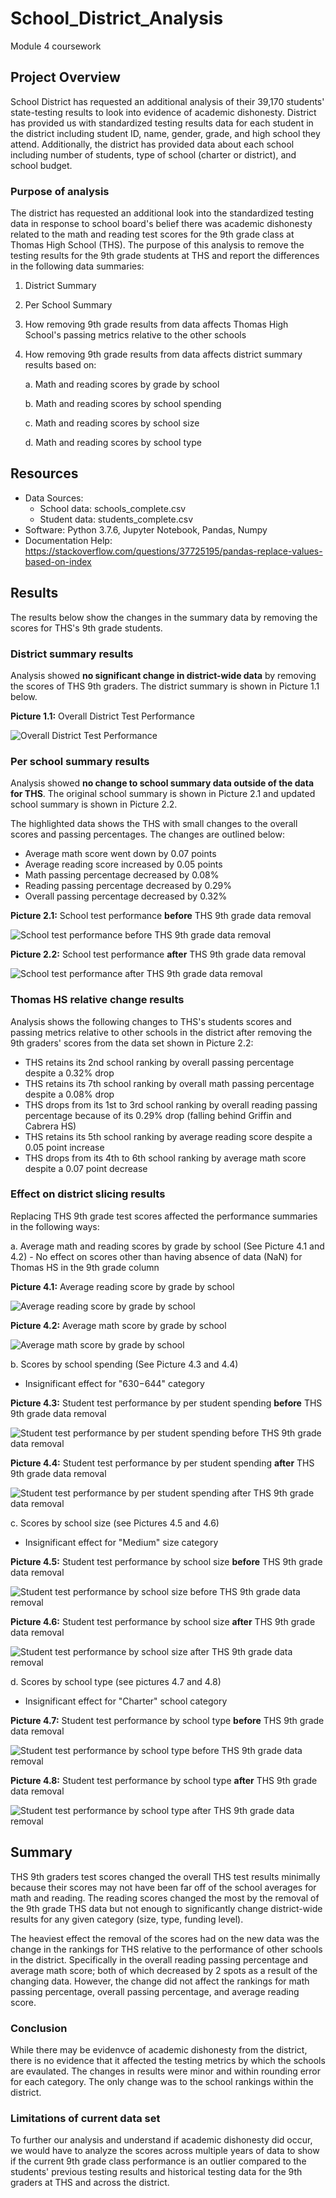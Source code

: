 # School_District_Analysis
Module 4 coursework

## Project Overview
School District has requested an additional analysis of their 39,170 students' state-testing results to look into evidence of academic dishonesty. District has provided us with standardized testing results data for each student in the district including student ID, name, gender, grade, and high school they attend. Additionally, the district has provided data about each school including number of students, type of school (charter or district), and school budget.

### Purpose of analysis
The district has requested an additional look into the standardized testing data in response to school board's belief there was academic dishonesty related to the math and reading test scores for the 9th grade class at Thomas High School (THS). The purpose of this analysis to remove the testing results for the 9th grade students at THS and report the differences in the following data summaries:

1. District Summary
2. Per School Summary
3. How removing 9th grade results from data affects Thomas High School's passing metrics relative to the other schools
4. How removing 9th grade results from data affects district summary results based on:

    a. Math and reading scores by grade by school
    
    b. Math and reading scores by school spending
    
    c. Math and reading scores by school size
    
    d. Math and reading scores by school type

## Resources
- Data Sources:
    - School data: schools_complete.csv
    - Student data: students_complete.csv
- Software: Python 3.7.6, Jupyter Notebook, Pandas, Numpy
- Documentation Help: https://stackoverflow.com/questions/37725195/pandas-replace-values-based-on-index

## Results
The results below show the changes in the summary data by removing the scores for THS's 9th grade students.


### District summary results
Analysis showed **no significant change in district-wide data** by removing the scores of THS 9th graders. The district summary is shown in Picture 1.1 below.

**Picture 1.1:** Overall District Test Performance

![Overall District Test Performance](https://github.com/joshuanallen/School_District_Analysis/blob/9aa3a2212ee98ffd144fc92617635652a77c3e35/Images/THS_9th_Removed/District_Summary_Data_Frame_wo_THS9.png)

### Per school summary results
Analysis showed **no change to school summary data outside of the data for THS**. The original school summary is shown in Picture 2.1 and updated school summary is shown in Picture 2.2.

The highlighted data shows the THS with small changes to the overall scores and passing percentages. The changes are outlined below:

- Average math score went down by 0.07 points
- Average reading score increased by 0.05 points
- Math passing percentage decreased by 0.08%
- Reading passing percentage decreased by 0.29%
- Overall passing percentage decreased by 0.32%

**Picture 2.1:** School test performance **before** THS 9th grade data removal

![School test performance before THS 9th grade data removal](https://github.com/joshuanallen/School_District_Analysis/blob/9aa3a2212ee98ffd144fc92617635652a77c3e35/Images/THS_9th_Kept/School_Summary_Data_Frame_og.png)

**Picture 2.2:** School test performance **after** THS 9th grade data removal

![School test performance after THS 9th grade data removal](https://github.com/joshuanallen/School_District_Analysis/blob/9aa3a2212ee98ffd144fc92617635652a77c3e35/Images/THS_9th_Removed/School_Summary_Data_Frame_wo_THS9.png)

### Thomas HS relative change results
Analysis shows the following changes to THS's students scores and passing metrics relative to other schools in the district after removing the 9th graders' scores from the data set shown in Picture 2.2:

- THS retains its 2nd school ranking by overall passing percentage despite a 0.32% drop
- THS retains its 7th school ranking by overall math passing percentage despite a 0.08% drop
- THS drops from its 1st to 3rd school ranking by overall reading passing percentage because of its 0.29% drop (falling behind Griffin and Cabrera HS)
- THS retains its 5th school ranking by average reading score despite a 0.05 point increase
- THS drops from its 4th to 6th school ranking by average math score despite a 0.07 point decrease


### Effect on district slicing results
Replacing THS 9th grade test scores affected the performance summaries in the following ways:

a. Average math and reading scores by grade by school (See Picture 4.1 and 4.2)
    - No effect on scores other than having absence of data (NaN) for Thomas HS in the 9th grade column

**Picture 4.1:** Average reading score by grade by school

![Average reading score by grade by school](https://github.com/joshuanallen/School_District_Analysis/blob/9aa3a2212ee98ffd144fc92617635652a77c3e35/Images/THS_9th_Removed/Avg_reading_scores_by_grade_by_school_wo_THS9.png)

**Picture 4.2:** Average math score by grade by school

![Average math score by grade by school](https://github.com/joshuanallen/School_District_Analysis/blob/9aa3a2212ee98ffd144fc92617635652a77c3e35/Images/THS_9th_Removed/Avg_math_score_by_grade_by_school_wo_THS9.png)


b. Scores by school spending (See Picture 4.3 and 4.4)

- Insignificant effect for "$630-$644" category

**Picture 4.3:** Student test performance by per student spending **before** THS 9th grade data removal

![Student test performance by per student spending before THS 9th grade data removal](https://github.com/joshuanallen/School_District_Analysis/blob/9aa3a2212ee98ffd144fc92617635652a77c3e35/Images/THS_9th_Kept/Avg_scores_by_school_spending_per_student_og.png)

**Picture 4.4:** Student test performance by per student spending **after** THS 9th grade data removal

![Student test performance by per student spending after THS 9th grade data removal](https://github.com/joshuanallen/School_District_Analysis/blob/9aa3a2212ee98ffd144fc92617635652a77c3e35/Images/THS_9th_Removed/Avg_scores_by_school_spending_per_student_wo_THS9.png)


c. Scores by school size (see Pictures 4.5 and 4.6)

- Insignificant effect for "Medium" size category

**Picture 4.5:** Student test performance by school size **before** THS 9th grade data removal

![Student test performance by school size before THS 9th grade data removal](https://github.com/joshuanallen/School_District_Analysis/blob/9aa3a2212ee98ffd144fc92617635652a77c3e35/Images/THS_9th_Kept/Avg_scores_by_school_size_og.png)

**Picture 4.6:** Student test performance by school size **after** THS 9th grade data removal

![Student test performance by school size after THS 9th grade data removal](https://github.com/joshuanallen/School_District_Analysis/blob/9aa3a2212ee98ffd144fc92617635652a77c3e35/Images/THS_9th_Removed/Avg_scores_by_school_size_wo_THS9.png)


d. Scores by school type (see pictures 4.7 and 4.8)

- Insignificant effect for "Charter" school category

**Picture 4.7:** Student test performance by school type **before** THS 9th grade data removal

![Student test performance by school type before THS 9th grade data removal](https://github.com/joshuanallen/School_District_Analysis/blob/9aa3a2212ee98ffd144fc92617635652a77c3e35/Images/THS_9th_Kept/Avg_scores_by_school_type_og.png)

**Picture 4.8:** Student test performance by school type **after** THS 9th grade data removal

![Student test performance by school type after THS 9th grade data removal](https://github.com/joshuanallen/School_District_Analysis/blob/9aa3a2212ee98ffd144fc92617635652a77c3e35/Images/THS_9th_Removed/Avg_scores_by_school_type_wo_THS9.png)

## Summary
THS 9th graders test scores changed the overall THS test results minimally because their scores may not have been far off of the school averages for math and reading. The reading scores changed the most by the removal of the 9th grade THS data but not enough to significantly change district-wide results for any given category (size, type, funding level).

The heaviest effect the removal of the scores had on the new data was the change in the rankings for THS relative to the performance of other schools in the district. Specifically in the overall reading passing percentage and average math score; both of which decreased by 2 spots as a result of the changing data. However, the change did not affect the rankings for math passing percentage, overall passing percentage, and average reading score.

### Conclusion
While there may be evidenvce of academic dishonesty from the district, there is no evidence that it affected the testing metrics by which the schools are evaulated. The changes in results were minor and within rounding error for each category. The only change was to the school rankings within the district.

### Limitations of current data set
To further our analysis and understand if academic dishonesty did occur, we would have to analyze the scores across multiple years of data to show if the current 9th grade class performance is an outlier compared to the students' previous testing results and historical testing data for the 9th graders at THS and across the district.
